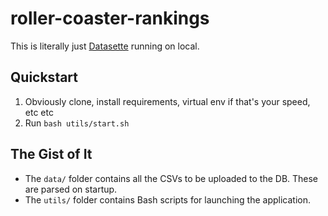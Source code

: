 # roller-coaster-rankings

This is literally just [Datasette](https://datasette.io/) running on local.

## Quickstart

1. Obviously clone, install requirements, virtual env if that's your speed, etc etc
2. Run `bash utils/start.sh`

## The Gist of It

- The `data/` folder contains all the CSVs to be uploaded to the DB. These are parsed on startup.
- The `utils/` folder contains Bash scripts for launching the application.